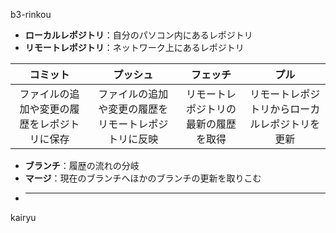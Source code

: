b3-rinkou

- __ローカルレポジトリ__：自分のパソコン内にあるレポジトリ
- __リモートレポジトリ__：ネットワーク上にあるレポジトリ
 
 | __コミット__ | __プッシュ__ | __フェッチ__ | __プル__ |
  |:---------:|:----------:|:---------:|:--------:|
  |ファイルの追加や変更の履歴をレポジトリに保存|ファイルの追加や変更の履歴をリモートレポジトリに反映|リモートレポジトリの最新の履歴を取得|リモートレポジトリからローカルレポジトリを更新|
- __ブランチ__：履歴の流れの分岐
- __マージ__：現在のブランチへほかのブランチの更新を取りこむ
- ___

kairyu